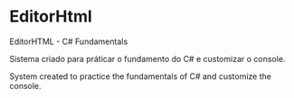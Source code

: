 # EditorHtml

EditorHTML - C# Fundamentals 

Sistema criado para práticar o fundamento do C# e customizar o console.

System created to practice the fundamentals of C# and customize the console.
